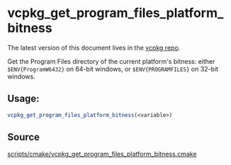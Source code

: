 # vcpkg_get_program_files_platform_bitness

The latest version of this document lives in the [vcpkg repo](https://github.com/Microsoft/vcpkg/blob/master/maintainers/vcpkg_get_program_files_platform_bitness.md).

Get the Program Files directory of the current platform's bitness:
either `$ENV{ProgramW6432}` on 64-bit windows,
or `$ENV{PROGRAMFILES}` on 32-bit windows.

## Usage:
```cmake
vcpkg_get_program_files_platform_bitness(<variable>)
```

## Source
[scripts/cmake/vcpkg\_get\_program\_files\_platform\_bitness.cmake](https://github.com/Microsoft/vcpkg/blob/master/scripts/cmake/vcpkg_get_program_files_platform_bitness.cmake)
